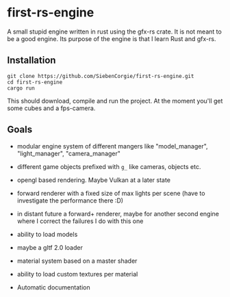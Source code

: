 # first-rs-engine
A small stupid engine written in rust using the gfx-rs crate. It is not meant to be a good engine. Its purpose of the engine is that I learn Rust and gfx-rs.


## Installation 

```
git clone https://github.com/SiebenCorgie/first-rs-engine.git
cd first-rs-engine
cargo run
```
This should download, compile and run the project. At the moment you'll get some cubes and a fps-camera. 


## Goals

- modular engine system of different mangers like "model_manager", "light_manager", "camera_manager"
- different game objects prefixed with `g_` like cameras, objects etc.

- opengl based rendering. Maybe Vulkan at a later state
- forward renderer with a fixed size of max lights per scene (have to investigate the performance there :D)
- in distant future a forward+ renderer, maybe for another second engine where I correct the failures I do with this one

- ability to load models
- maybe a gltf 2.0 loader

- material system based on a master shader
- ability to load custom textures per material

- Automatic documentation
